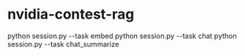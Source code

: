 # nvidia-contest-rag

python session.py --task embed
python session.py --task chat
python session.py --task chat_summarize
